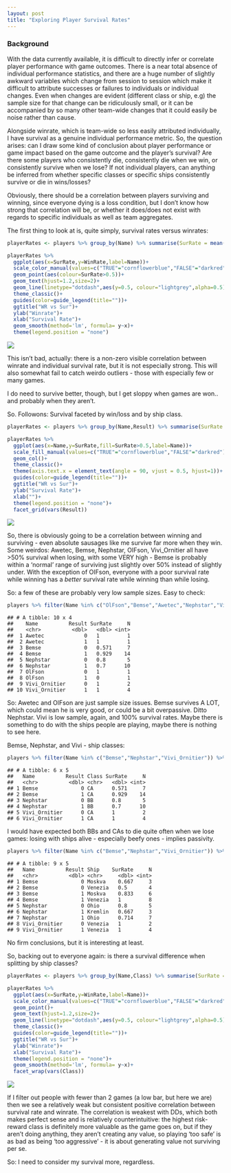 ```yaml
---
layout: post
title: "Exploring Player Survival Rates"
---
```


### Background

With the data currently available, it is difficult to directly infer or
correlate player performance with game outcomes. There is a near total
absence of individual performance statistics, and there are a huge
number of slightly awkward variables which change from session to
session which make it difficult to attribute successes or failures to
individuals or individual changes. Even when changes are evident
(different class or ship, e.g) the sample size for that change can be
ridiculously small, or it can be accompanied by so many other team-wide
changes that it could easily be noise rather than cause.

Alongside winrate, which is team-wide so less easily attributed
individually, I have survival as a genuine individual performance
metric. So, the question arises: can I draw some kind of conclusion
about player performance or game impact based on the game outcome and
the player’s survival? Are there some players who consistently die,
consistently die when we win, or consistently survive when we lose? If
not individual players, can anything be inferred from whether specific
classes or specific ships consistently survive or die in wins/losses?

Obviously, there should be a correlation between players surviving and
winning, since everyone dying is a loss condition, but I don’t know how
strong that correlation will be, or whether it does/does not exist with
regards to specific individuals as well as team aggregates.

The first thing to look at is, quite simply, survival rates versus
winrates:

``` r
playerRates <- players %>% group_by(Name) %>% summarise(SurRate = mean(as.numeric(Survived)),WinRate=mean(Result))

playerRates %>%
  ggplot(aes(x=SurRate,y=WinRate,label=Name))+
  scale_color_manual(values=c("TRUE"="cornflowerblue","FALSE"="darkred"))+
  geom_point(aes(colour=SurRate>0.5))+
  geom_text(hjust=1.2,size=2)+
  geom_line(linetype="dotdash",aes(y=0.5, colour="lightgrey",alpha=0.5))+
  theme_classic()+
  guides(color=guide_legend(title=""))+
  ggtitle("WR vs Sur")+
  ylab("Winrate")+
  xlab("Survival Rate")+
  geom_smooth(method='lm', formula= y~x)+
  theme(legend.position = "none")
```

![](2021-11-22-player-survival_files/figure-gfm/unnamed-chunk-1-1.png)<!-- -->

This isn’t bad, actually: there is a non-zero visible correlation
between winrate and individual survival rate, but it is not especially
strong. This will also somewhat fail to catch weirdo outliers - those
with especially few or many games.

I do need to survive better, though, but I get sloppy when games are
won.. and probably when they aren’t.

So. Followons: Survival faceted by win/loss and by ship class.

``` r
playerRates <- players %>% group_by(Name,Result) %>% summarise(SurRate = mean(as.numeric(Survived)),.groups = 'drop')

playerRates %>%
  ggplot(aes(x=Name,y=SurRate,fill=SurRate>0.5,label=Name))+
  scale_fill_manual(values=c("TRUE"="cornflowerblue","FALSE"="darkred"))+
  geom_col()+
  theme_classic()+
  theme(axis.text.x = element_text(angle = 90, vjust = 0.5, hjust=1))+
  guides(color=guide_legend(title=""))+
  ggtitle("WR vs Sur")+
  ylab("Survival Rate")+
  xlab("")+
  theme(legend.position = "none")+
  facet_grid(vars(Result))
```

![](2021-11-22-player-survival_files/figure-gfm/unnamed-chunk-2-1.png)<!-- -->

So, there is obviously going to be a correlation between winning and
surviving - even absolute sausages like me survive far more when they
win. Some weirdos: Awetec, Bemse, Nephstar, OIFson, Vivi\_Ornitier all
have &gt;50% survival when losing, with some VERY high - Bemse is
probably within a ‘normal’ range of surviving just slightly over 50%
instead of slightly under. With the exception of OIFson, everyone with a
poor survival rate while winning has a *better* survival rate while
winning than while losing.

So: a few of these are probably very low sample sizes. Easy to check:

``` r
players %>% filter(Name %in% c("OlFson","Bemse","Awetec","Nephstar","Vivi_Ornitier")) %>% group_by(Name,Result) %>% summarise(SurRate = mean(as.numeric(Survived)), N=n(),.groups = 'drop')
```

    ## # A tibble: 10 x 4
    ##    Name          Result SurRate     N
    ##    <chr>          <dbl>   <dbl> <int>
    ##  1 Awetec             0   1         1
    ##  2 Awetec             1   1         1
    ##  3 Bemse              0   0.571     7
    ##  4 Bemse              1   0.929    14
    ##  5 Nephstar           0   0.8       5
    ##  6 Nephstar           1   0.7      10
    ##  7 OlFson             0   1         1
    ##  8 OlFson             1   0         1
    ##  9 Vivi_Ornitier      0   1         2
    ## 10 Vivi_Ornitier      1   1         4

So: Awetec and OlFson are just sample size issues. Bemse survives A LOT,
which could mean he is very good, or could be a bit overpassive. Ditto
Nephstar. Vivi is low sample, again, and 100% survival rates. Maybe
there is something to do with the ships people are playing, maybe there
is nothing to see here.

Bemse, Nephstar, and Vivi - ship classes:

``` r
players %>% filter(Name %in% c("Bemse","Nephstar","Vivi_Ornitier")) %>% group_by(Name,Result,Class) %>% summarise(SurRate = mean(as.numeric(Survived)), N=n(),.groups = 'drop')
```

    ## # A tibble: 6 x 5
    ##   Name          Result Class SurRate     N
    ##   <chr>          <dbl> <chr>   <dbl> <int>
    ## 1 Bemse              0 CA      0.571     7
    ## 2 Bemse              1 CA      0.929    14
    ## 3 Nephstar           0 BB      0.8       5
    ## 4 Nephstar           1 BB      0.7      10
    ## 5 Vivi_Ornitier      0 CA      1         2
    ## 6 Vivi_Ornitier      1 CA      1         4

I would have expected both BBs and CAs to die quite often when we lose
games: losing with ships alive - especially beefy ones - implies
passivity.

``` r
players %>% filter(Name %in% c("Bemse","Nephstar","Vivi_Ornitier")) %>% group_by(Name,Result,Ship) %>% summarise(SurRate = mean(as.numeric(Survived)), N=n(),.groups = 'drop')
```

    ## # A tibble: 9 x 5
    ##   Name          Result Ship    SurRate     N
    ##   <chr>          <dbl> <chr>     <dbl> <int>
    ## 1 Bemse              0 Moskva    0.667     3
    ## 2 Bemse              0 Venezia   0.5       4
    ## 3 Bemse              1 Moskva    0.833     6
    ## 4 Bemse              1 Venezia   1         8
    ## 5 Nephstar           0 Ohio      0.8       5
    ## 6 Nephstar           1 Kremlin   0.667     3
    ## 7 Nephstar           1 Ohio      0.714     7
    ## 8 Vivi_Ornitier      0 Venezia   1         2
    ## 9 Vivi_Ornitier      1 Venezia   1         4

No firm conclusions, but it is interesting at least.

So, backing out to everyone again: is there a survival difference when
splitting by ship classes?

``` r
playerRates <- players %>% group_by(Name,Class) %>% summarise(SurRate = mean(as.numeric(Survived)),WinRate=mean(Result),N=n(),.groups="drop") %>% filter(N>2)

playerRates %>%
  ggplot(aes(x=SurRate,y=WinRate,label=Name))+
  scale_color_manual(values=c("TRUE"="cornflowerblue","FALSE"="darkred"))+
  geom_point()+
  geom_text(hjust=1.2,size=2)+
  geom_line(linetype="dotdash",aes(y=0.5, colour="lightgrey",alpha=0.5))+
  theme_classic()+
  guides(color=guide_legend(title=""))+
  ggtitle("WR vs Sur")+
  ylab("Winrate")+
  xlab("Survival Rate")+
  theme(legend.position = "none")+
  geom_smooth(method='lm', formula= y~x)+
  facet_wrap(vars(Class))
```

![](2021-11-22-player-survival_files/figure-gfm/unnamed-chunk-6-1.png)<!-- -->

If I filter out people with fewer than 2 games (a low bar, but here we
are) then we see a relatively weak but consistent positive correlation
between survival rate and winrate. The correlation is weakest with DDs,
which both makes perfect sense and is relatively counterintuitive: the
highest risk-reward class is definitely more valuable as the game goes
on, but if they aren’t doing anything, they aren’t creating any value,
so playing ‘too safe’ is as bad as being ‘too aggressive’ - it is about
generating value not surviving per se.

So: I need to consider my survival more, regardless.
